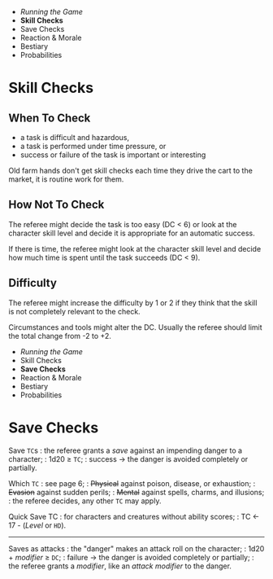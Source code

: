
<!-- .margin.compass -->
* _Running the Game_
* **Skill Checks**
* Save Checks
* Reaction & Morale
* Bestiary
* Probabilities


# Skill Checks


## When To Check

* a task is difficult and hazardous,
* a task is performed under time pressure, or
* success or failure of the task is important or interesting

Old farm hands don't get skill checks each time they drive the cart to the market, it is routine work for them.


## How Not To Check

The referee might decide the task is too easy (DC < 6) or look at the character skill level and decide it is appropriate for an automatic success.

If there is time, the referee might look at the character skill level and decide how much time is spent until the task succeeds (DC < 9).


## Difficulty

The referee might increase the difficulty by 1 or 2 if they think that the skill is not completely relevant to the check.

Circumstances and tools might alter the DC. Usually the referee should limit the total change from -2 to +2.

<!-- PAGE BREAK rchecks -->


<!-- .margin.compass -->
* _Running the Game_
* Skill Checks
* **Save Checks**
* Reaction & Morale
* Bestiary
* Probabilities


# Save Checks

Save `TC`s
: the referee grants a _save_ against an impending danger to a character;
: 1d20 ≥ `TC`;
: success → the danger is avoided completely or partially.

Which `TC`
: see page 6;
: ~~Physical~~ against poison, disease, or exhaustion;
: ~~Evasion~~ against sudden perils;
: ~~Mental~~ against spells, charms, and illusions;
: the referee decides, any other `TC` may apply.

Quick Save TC
: for characters and creatures without ability scores;
: TC ← 17 - (_Level_ or `HD`).

<hr/>

Saves as attacks
: the "danger" makes an attack roll on the character;
: 1d20 + _modifier_ ≥ `DC`;
: failure → the danger is avoided completely or partially;
: the referee grants a _modifier_, like an _attack modifier_ to the danger.

